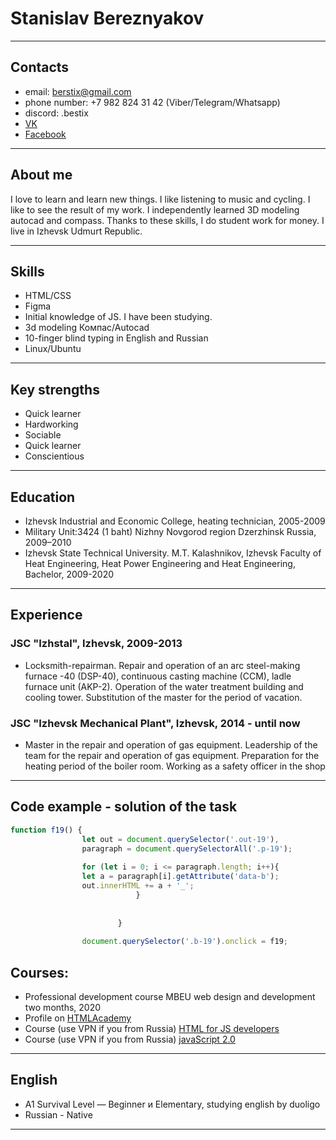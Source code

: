 # Stanislav Bereznyakov

---

## Contacts

* email: berstix@gmail.com
* phone number: +7 982 824 31 42  (Viber/Telegram/Whatsapp)
* discord: .bestix
* [VK](https://vk.com/berstix)
* [Facebook](https://www.facebook.com/berstix)

---

## About me

I love to learn and learn new things. I like listening to music and cycling. I like to see the result of my work.
I independently learned 3D modeling autocad and compass. Thanks to these skills, I do student work for money.
I live in Izhevsk Udmurt Republic.

---

## Skills

* HTML/CSS
* Figma
* Initial knowledge of JS. I have been studying.
* 3d modeling Компас/Аutocad
* 10-finger blind typing in English and Russian
* Linux/Ubuntu

---

## Key strengths

* Quick learner
* Hardworking
* Sociable
* Quick learner
* Conscientious

---

## Education

* Izhevsk Industrial and Economic College, heating technician, 2005-2009
* Military Unit:3424 (1 baht) Nizhny Novgorod region Dzerzhinsk Russia, 2009–2010
* Izhevsk State Technical University. M.T. Kalashnikov, Izhevsk
Faculty of Heat Engineering, Heat Power Engineering and Heat Engineering, Bachelor, 2009-2020


---

## Experience

### JSC "Izhstal", Izhevsk, 2009-2013 

* Locksmith-repairman. Repair and operation of an arc steel-making furnace -40 (DSP-40), continuous casting machine (CCM), ladle furnace unit (AKP-2). Operation of the water treatment building and cooling tower. Substitution of the master for the period of vacation.

### JSC "Izhevsk Mechanical Plant", Izhevsk, 2014 - until now

* Master in the repair and operation of gas equipment. Leadership of the team for the repair and operation of gas equipment. Preparation for the heating period of the boiler room. Working as a safety officer in the shop

---

## Code example - solution of the task

```javascript 
function f19() {
                let out = document.querySelector('.out-19'),
                paragraph = document.querySelectorAll('.p-19');
                                            
                for (let i = 0; i <= paragraph.length; i++){
                let a = paragraph[i].getAttribute('data-b');
                out.innerHTML += a + '_';
                            }
                                    
                                    
                        }
                                    
                document.querySelector('.b-19').onclick = f19;
```

## Courses:

* Professional development course MBEU web design and development two months, 2020
* Profile on [HTMLAcademy](https://htmlacademy.ru/profile/berstix)
* Course (use VPN if you from Russia) [HTML for JS developers](https://cabinet.itgid.info/ru/certificate/6s3cf8722r3b)
* Course (use VPN if you from Russia) [javaScript 2.0](https://cabinet.itgid.info/ru/certificate/6s3cf8722r3b)

---
## English

* A1 Survival Level — Beginner и Elementary, studying english by duoligo
* Russian - Native
---